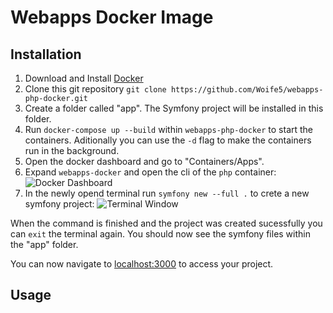 # Webapps Docker Image

## Installation
1. Download and Install [Docker](https://www.docker.com/get-started "How to install docker")
2. Clone this git repository `git clone https://github.com/Woife5/webapps-php-docker.git`
3. Create a folder called "app". The Symfony project will be installed in this folder.
4. Run `docker-compose up --build` within `webapps-php-docker` to start the containers. Aditionally you can use the `-d` flag to make the containers run in the background.
5. Open the docker dashboard and go to "Containers/Apps".
6. Expand `webapps-docker` and open the cli of the `php` container: ![Docker Dashboard](https://i.ibb.co/tHnMqr4/dockerdashboard.png)
7. In the newly opend terminal run `symfony new --full .` to crete a new symfony project: ![Terminal Window](https://i.ibb.co/PMH8tmg/dockerterminal.png)

When the command is finished and the project was created sucessfully you can `exit` the terminal again. You should now see the symfony files within the "app" folder.

You can now navigate to [localhost:3000](http://localhost:3000) to access your project.

## Usage
